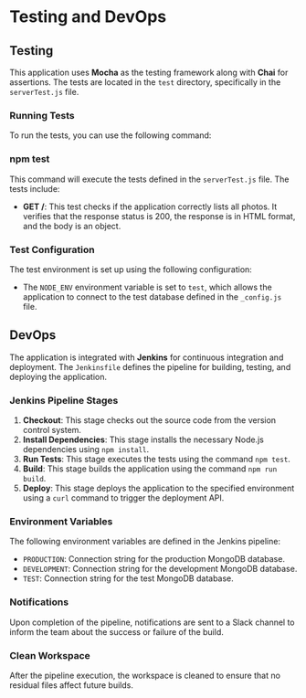# Testing and DevOps

## Testing

This application uses **Mocha** as the testing framework along with **Chai** for assertions. The tests are located in the `test` directory, specifically in the `serverTest.js` file. 

### Running Tests

To run the tests, you can use the following command:

### npm test


This command will execute the tests defined in the `serverTest.js` file. The tests include:

- **GET /**: This test checks if the application correctly lists all photos. It verifies that the response status is 200, the response is in HTML format, and the body is an object.

### Test Configuration

The test environment is set up using the following configuration:

- The `NODE_ENV` environment variable is set to `test`, which allows the application to connect to the test database defined in the `_config.js` file.

## DevOps

The application is integrated with **Jenkins** for continuous integration and deployment. The `Jenkinsfile` defines the pipeline for building, testing, and deploying the application.

### Jenkins Pipeline Stages

1. **Checkout**: This stage checks out the source code from the version control system.
2. **Install Dependencies**: This stage installs the necessary Node.js dependencies using `npm install`.
3. **Run Tests**: This stage executes the tests using the command `npm test`.
4. **Build**: This stage builds the application using the command `npm run build`.
5. **Deploy**: This stage deploys the application to the specified environment using a `curl` command to trigger the deployment API.

### Environment Variables

The following environment variables are defined in the Jenkins pipeline:

- `PRODUCTION`: Connection string for the production MongoDB database.
- `DEVELOPMENT`: Connection string for the development MongoDB database.
- `TEST`: Connection string for the test MongoDB database.

### Notifications

Upon completion of the pipeline, notifications are sent to a Slack channel to inform the team about the success or failure of the build.

### Clean Workspace

After the pipeline execution, the workspace is cleaned to ensure that no residual files affect future builds.
